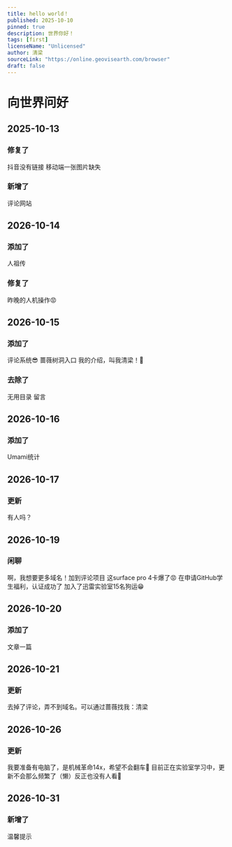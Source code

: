 ```yaml
---
title: hello world！
published: 2025-10-10
pinned: true
description: 世界你好！
tags: [first]
licenseName: "Unlicensed"
author: 清梁
sourceLink: "https://online.geovisearth.com/browser"
draft: false
---
```


# 向世界问好

## 2025-10-13 
### 修复了
抖音没有链接 
移动端一张图片缺失
### 新增了
评论网站

## 2026-10-14
### 添加了
人祖传
### 修复了
昨晚的人机操作😡

## 2026-10-15
### 添加了
评论系统😎 
蔷薇树洞入口 
我的介绍，叫我清梁！😤
### 去除了
无用目录 
留言

## 2026-10-16
### 添加了
Umami统计

## 2026-10-17
### 更新
有人吗？

## 2026-10-19
### 闲聊
啊，我想要更多域名！加到评论项目
这surface pro 4卡爆了😡
在申请GitHub学生福利，认证成功了
加入了迅雷实验室15名狗运😁

## 2026-10-20
### 添加了
文章一篇

## 2026-10-21
### 更新
去掉了评论，弄不到域名。可以通过蔷薇找我：清梁

## 2026-10-26
### 更新
我要准备有电脑了，是机械革命14x，希望不会翻车🤔
目前正在实验室学习中，更新不会那么频繁了（懒）反正也没有人看🥴
## 2026-10-31
### 新增了
温馨提示